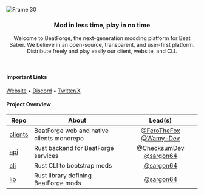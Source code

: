 ![Frame 30](https://github.com/beat-forge/.github/assets/52982404/52ac3459-2242-45d9-8995-2c0fedc58ef3)

<h3 align="center">Mod in less time, play in no time</h3>
<p align="center">Welcome to BeatForge, the next-generation modding platform for Beat Saber. We believe in an open-source, transparent, and user-first platform. Distribute freely and play easily our client, website, and CLI.</p>
<br>

<h4>Important Links</h3>

[Website](https://beatforge.net) • [Discord](https://discord.gg/HTVrjFENaZ) • [Twitter/X](https://x.com/beatforged)
<br>
<h4>Project Overview</h3>

|Repo|About|Lead(s)|
|---|---|:-:|
|[clients](https://github.com/beat-forge/clients)|BeatForge web and native clients monorepo|[@FeroTheFox](https://github.com/ferothefox) [@Wamy-Dev](https://github.com/Wamy-Dev)
|[api](https://github.com/beat-forge/api)|Rust backend for BeatForge services|[@ChecksumDev](https://github.com/ChecksumDev) [@sargon64](https://github.com/sargon64)
|[cli](https://github.com/beat-forge/cli)|Rust CLI to bootstrap mods|[@sargon64](https://github.com/sargon64)
|[lib](https://github.com/beat-forge/lib)|Rust library defining BeatForge mods|[@sargon64](https://github.com/sargon64)
